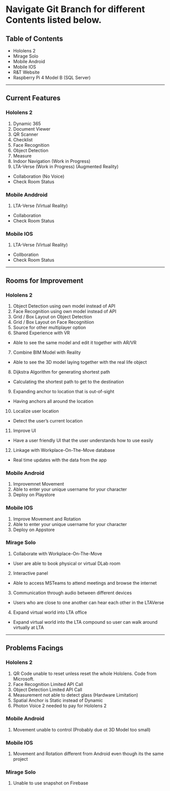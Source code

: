 # Navigate Git Branch for different Contents listed below.

## Table of Contents
- Hololens 2
- Mirage Solo
- Mobile Android
- Mobile IOS
- R&T Website
- Raspberry Pi 4 Model B (SQL Server)
---

## Current Features

### Hololens 2

1) Dynamic 365
2) Document Viewer
3) QR Scanner
4) Checklist
5) Face Recognition
6) Object Detection
7) Measure
8) Indoor Navigation (Work in Progress)
9) LTA-Verse (Work in Progress) (Augmented Reality)
- Collaboration (No Voice)
- Check Room Status


### Mobile Anddroid 

1) LTA-Verse (Virtual Reality)
- Collaboration
- Check Room Status

### Mobile IOS

1) LTA-Verse (Virtual Reality)
- Collboration
- Check Room Status

---

## Rooms for Improvement

### Hololens 2

1) Object Detection using own model instead of API 
2) Face Recognition using own model instead of API
3) Grid / Box Layout on Object Detection
4) Grid / Box Layout on Face Recognitiion
5) Source for other multiplayer option
6) Shared Experience with VR
- Able to see the same model and edit it together with AR/VR
7) Combine BIM Model with Reality 
- Able to see the 3D model laying together with the real life object
8) Dijkstra Algorithm for generating shortest path
- Calculating the shortest path to get to the destination
9) Expanding anchor to location that is out-of-sight
- Having anchors all around the location
10) Localize user location
- Detect the user’s current location
11) Improve UI
- Have a user friendly UI that the user understands how to use easily
12) Linkage with Workplace-On-The-Move database
- Real time updates with the data from the app

### Mobile Android

1) Improvemnet Movement
2) Able to enter your unique username for your character
3) Deploy on Playstore

### Mobile IOS

1) Improve Movement and Rotation 
2) Able to enter your unique username for your character
3) Deploy on Appstore

### Mirage Solo
1) Collaborate with Workplace-On-The-Move
- User are able to book physical or virtual DLab room
2) Interactive panel
- Able to access MSTeams to attend meetings and browse the internet
3) Communication through audio between different devices
- Users who are close to one another can hear each other in the LTAVerse
4) Expand virtual world into LTA office
- Expand virtual world into the LTA compound so user can walk around virtually at LTA

---

## Problems Facings

### Hololens 2

1) QR Code unable to reset unless reset the whole Hololens. Code from Microsoft.
2) Face Recognition Limited API Call
3) Object Detection Limited API Call
4) Measurement not able to detect glass (Hardware Limitation)
5) Spatial Anchor is Static instead of Dynamic
6) Photon Voice 2 needed to pay for Hololens 2

### Mobile Android

1) Movement unable to control (Probably due ot 3D Model too small)

### Mobile IOS

1) Movement and Rotation different from Android even though its the same project

### Mirage Solo

1) Unable to use snapshot on Firebase
